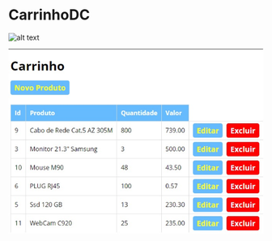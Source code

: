# CarrinhoDC

![alt text](https://raw.githubusercontent.com/username/projectname/branch/path/to/tela01.jpg)

![Screenshot](tela01.jpg)
